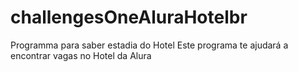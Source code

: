 # challengesOneAluraHotelbr
Programma para saber estadia do Hotel
Este programa te ajudará a encontrar vagas no Hotel da Alura
